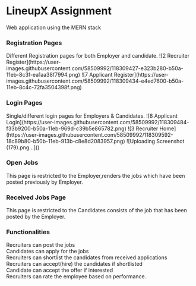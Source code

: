 # LineupX Assignment

Web application using the MERN stack

<h3> Registration Pages </h3>
Different Registration pages for both Employer and candidate. 
![2  Recruiter Register](https://user-images.githubusercontent.com/58509992/118309427-e323b280-b50a-11eb-8c3f-ea1aa38f7994.png)
![7  Applicant Register](https://user-images.githubusercontent.com/58509992/118309434-e4ed7600-b50a-11eb-8c4c-72fa3504398f.png)

<h3> Login Pages </h3>
Single/different login pages for Employers & Candidates.
![8  Applicant Login](https://user-images.githubusercontent.com/58509992/118309484-f33b9200-b50a-11eb-969d-c39b5e865782.png)
![3  Recruiter Home](https://user-images.githubusercontent.com/58509992/118309592-18c89b80-b50b-11eb-913b-c8e8d2083957.png)
![Uploading Screenshot (179).png…]()

<h3> Open Jobs </h3>
This page is restricted to the Employer,renders the jobs which have been posted previously by Employer.
<h3> Received Jobs Page </h3> This page is restricted to the Candidates consists of the job that has been posted by the Employer. 
<h3> Functionalities</h3>
  Recruiters can post the jobs <br/> 
  Candidates can apply for the jobs <br/> 
  Recruiters can shortlist the candidates from received applications<br/> 
  Recruiters can accept(hire) the candidates if shortlisted<br/> 
  Candidate can accept the offer if interested <br/>
  Recruiters can rate the employee based on performance.
